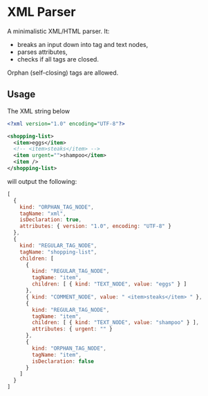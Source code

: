 # XML Parser

A minimalistic XML/HTML parser. It:

- breaks an input down into tag and text nodes,
- parses attributes,
- checks if all tags are closed.

Orphan (self-closing) tags are allowed.

## Usage

The XML string below

```xml
<?xml version="1.0" encoding="UTF-8"?>

<shopping-list>
  <item>eggs</item>
  <!-- <item>steaks</item> -->
  <item urgent="">shampoo</item>
  <item />
</shopping-list>
```

will output the following:

```javascript
[
  {
    kind: "ORPHAN_TAG_NODE",
    tagName: "xml",
    isDeclaration: true,
    attributes: { version: "1.0", encoding: "UTF-8" }
  },
  {
    kind: "REGULAR_TAG_NODE",
    tagName: "shopping-list",
    children: [
      {
        kind: "REGULAR_TAG_NODE",
        tagName: "item",
        children: [ { kind: "TEXT_NODE", value: "eggs" } ]
      },
      { kind: "COMMENT_NODE", value: " <item>steaks</item> " },
      {
        kind: "REGULAR_TAG_NODE",
        tagName: "item",
        children: [ { kind: "TEXT_NODE", value: "shampoo" } ],
        attributes: { urgent: "" }
      },
      {
        kind: "ORPHAN_TAG_NODE",
        tagName: "item",
        isDeclaration: false
      }
    ]
  }
]
```
